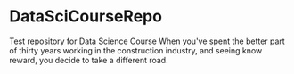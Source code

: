 # DataSciCourseRepo
Test repository for Data Science Course
When you've spent the better part of thirty years working in the construction industry, and seeing know reward, you decide to take a different road.
